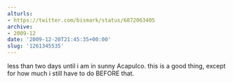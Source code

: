 ```yaml
---
alturls:
- https://twitter.com/bismark/status/6872063405
archive:
- 2009-12
date: '2009-12-20T21:45:35+00:00'
slug: '1261345535'
---
```


less than two days until i am in sunny Acapulco. this is a good thing, except for how much i still have to do BEFORE that.

